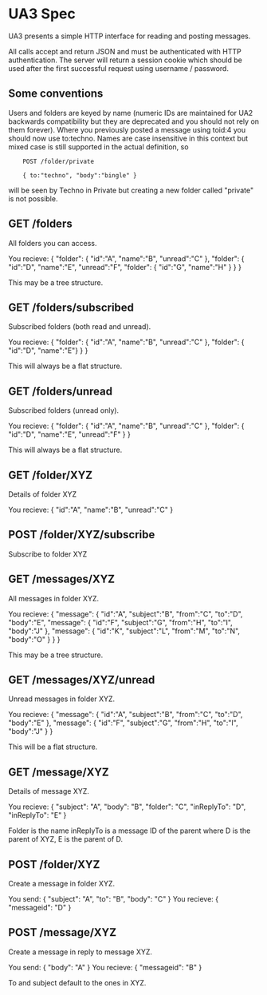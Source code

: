 UA3 Spec
========

UA3 presents a simple HTTP interface for reading and posting messages.

All calls accept and return JSON and must be authenticated with HTTP authentication. The server will return a session cookie which should be used after the first successful request using username / password.

## Some conventions

Users and folders are keyed by name (numeric IDs are maintained for UA2 backwards compatibility but they are deprecated and you should not rely on them forever). Where you previously posted a message using toid:4 you should now use to:techno. Names are case insensitive in this context but mixed case is still supported in the actual definition, so

        POST /folder/private
        
        { to:"techno", "body":"bingle" }

will be seen by Techno in Private but creating a new folder called "private" is not possible.

## GET /folders

All folders you can access.

You recieve:
        {
          "folder": {
            "id":"A", "name":"B", "unread":"C"
          },
          "folder": {
            "id":"D", "name":"E", "unread":"F",
            "folder": {
              "id":"G", "name":"H"
            }
          }
        }

This may be a tree structure.

## GET /folders/subscribed

Subscribed folders (both read and unread).

You recieve:
        { "folder": { "id":"A", "name":"B", "unread":"C" }, "folder": { "id":"D", "name":"E"} } }

This will always be a flat structure.

## GET /folders/unread

Subscribed folders (unread only).

You recieve:
        { "folder": { "id":"A", "name":"B", "unread":"C" }, "folder": { "id":"D", "name":"E", "unread":"F" } }

This will always be a flat structure.

## GET /folder/XYZ

Details of folder XYZ

You recieve:
        { "id":"A", "name":"B", "unread":"C" }

## POST /folder/XYZ/subscribe

Subscribe to folder XYZ

## GET /messages/XYZ

All messages in folder XYZ.

You recieve:
        {
          "message": {
            "id":"A", "subject":"B", "from":"C", "to":"D", "body":"E",
            "message": {
              "id":"F", "subject":"G", "from":"H", "to":"I", "body":"J"
            },
            "message": {
              "id":"K", "subject":"L", "from":"M", "to":"N", "body":"O"
            }
          }
        }

This may be a tree structure.

## GET /messages/XYZ/unread
Unread messages in folder XYZ.

You recieve:
        {
          "message": { "id":"A", "subject":"B", "from":"C", "to":"D", "body":"E" },
          "message": { "id":"F", "subject":"G", "from":"H", "to":"I", "body":"J" }
        }

This will be a flat structure.

## GET /message/XYZ

Details of message XYZ.

You recieve:
        { "subject": "A", "body": "B", "folder": "C", "inReplyTo": "D", "inReplyTo": "E" }

Folder is the name
inReplyTo is a message ID of the parent where D is the parent of XYZ, E is the parent of D.

## POST /folder/XYZ

Create a message in folder XYZ.

You send:
        { "subject": "A", "to": "B", "body": "C" }
You recieve:
        { "messageid": "D" }

## POST /message/XYZ

Create a message in reply to message XYZ. 

You send:
        { "body": "A" }
You recieve:
        { "messageid": "B" }

To and subject default to the ones in XYZ.